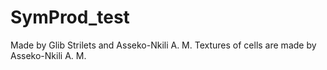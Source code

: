 # SymProd_test
Made by Glib Strilets and Asseko-Nkili A. M.
Textures of cells are made by Asseko-Nkili A. M.
